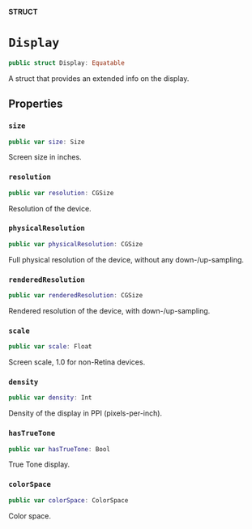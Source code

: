 **STRUCT**

# `Display`

```swift
public struct Display: Equatable
```

A struct that provides an extended info on the display.

## Properties
### `size`

```swift
public var size: Size
```

Screen size in inches.

### `resolution`

```swift
public var resolution: CGSize
```

Resolution of the device.

### `physicalResolution`

```swift
public var physicalResolution: CGSize
```

Full physical resolution of the device, without any down-/up-sampling.

### `renderedResolution`

```swift
public var renderedResolution: CGSize
```

Rendered resolution of the device, with down-/up-sampling.

### `scale`

```swift
public var scale: Float
```

Screen scale, 1.0 for non-Retina devices.

### `density`

```swift
public var density: Int
```

Density of the display in PPI (pixels-per-inch).

### `hasTrueTone`

```swift
public var hasTrueTone: Bool
```

True Tone display.

### `colorSpace`

```swift
public var colorSpace: ColorSpace
```

Color space.
